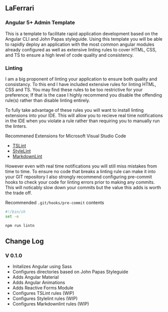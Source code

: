 ## LaFerrari
### Angular 5+ Admin Template

This is a template to facilitate rapid application development based on the Angular CLI and John Papas styleguide. Using this template you will be able to rapidly deploy an application with the most common angular modules already configured as well as extensive linting rules to cover HTML, CSS, and TS to ensure a high level of code quality and consistency.

### Linting

I am a big proponent of linting your application to ensure both quality and consistancy. To this end I have included extensive rules for linting HTML, CSS and TS. You may find these rules to be too restrictive for your preference; If that is the case I highly recommend you disable the offending rule(s) rather than disable linting entirely.

To fully take advantage of these rules you will want to install linting extensions into your IDE. This will allow you to recieve real time notifications in the IDE when you violate a rule rather than requiring you to manually run the linters.

Recommened Extensions for Microsoft Visual Studio Code
* [TSLint](https://marketplace.visualstudio.com/items?itemName=eg2.tslint)
* [StyleLint](https://marketplace.visualstudio.com/items?itemName=shinnn.stylelint)
* [MarkdownLint](https://marketplace.visualstudio.com/items?itemName=DavidAnson.vscode-markdownlint)

However even with real time notifications you will still miss mistakes from time to time. To ensure no code that breaks a linting rule can make it into your GIT repository I also strongly recommend configuring pre-commit hooks to check your code for linting errors prior to making any commits. This will noticably slow down your commits but the value this adds is worth the trade off.

Recommended `.git/hooks/pre-commit` contents
```bash
#!/bin/sh
set -e

npm run lintn
```

## Change Log

###  V 0.1.0

* Initalizes Angular using Sass
* Configures directories based on John Papas Styleguide
* Adds Angular Material
* Adds Angular Animations
* Adds Reactive Forms Module
* Configures TSLint rules (WIP)
* Configures Stylelint rules (WIP)
* Configures Markdownlint rules (WIP)
